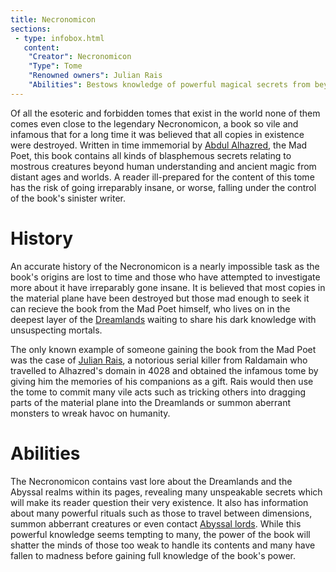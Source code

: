 ```yaml
---
title: Necronomicon
sections:
 - type: infobox.html
   content:
    "Creator": Necronomicon
    "Type": Tome
    "Renowned owners": Julian Rais
    "Abilities": Bestows knowledge of powerful magical secrets from beyond time and space at the cost of the reader's sanity
---
```


Of all the esoteric and forbidden tomes that exist in the world none of them comes even close to the legendary Necronomicon, a book so vile and infamous that for a long time it was believed that all copies in existence were destroyed. Written in time immemorial by [Abdul Alhazred](https://raldamain.com/en/creatures/superior%20beings/abyssals/abdul_alhazred.html), the Mad Poet, this book contains all kinds of blasphemous secrets relating to mostrous creatures beyond human understanding and ancient magic from distant ages and worlds. A reader ill-prepared for the content of this tome has the risk of going irreparably insane, or worse, falling under the control of the book's sinister writer.

# History

An accurate history of the Necronomicon is a nearly impossible task as the book's origins are lost to time and those who have attempted to investigate more about it have irreparably gone insane. It is believed that most copies in the material plane have been destroyed but those mad enough to seek it can recieve the book from the Mad Poet himself, who lives on in the deepest layer of the [Dreamlands](https://raldamain.com/en/locations/dimensions/dreamlands.html) waiting to share his dark knowledge with unsuspecting mortals. 

The only known example of someone gaining the book from the Mad Poet was the case of [Julian Rais](https://raldamain.com/en/characters/age%20of%20imperialism/julianrais.html), a notorious serial killer from Raldamain who travelled to Alhazred's domain in 4028 and obtained the infamous tome by giving him the memories of his companions as a gift. Rais would then use the tome to commit many vile acts such as tricking others into dragging parts of the material plane into the Dreamlands or summon aberrant monsters to wreak havoc on humanity. 

# Abilities

The Necronomicon contains vast lore about the Dreamlands and the Abyssal realms within its pages, revealing many unspeakable secrets which will  make its reader question their very existence. It also has information about many powerful rituals such as those to travel between dimensions, summon abberrant creatures or even contact [Abyssal lords](https://raldamain.com/en/creatures/superior%20beings/abyssals/). While this powerful knowledge seems tempting to many, the power of the book will shatter the minds of those too weak to handle its contents and many have fallen to madness before gaining full knowledge of the book's power.